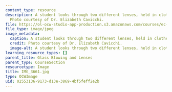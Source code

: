 ```yaml
---
content_type: resource
description: A student looks through two different lenses, held in clothespin supports.
  Photo courtesy of Dr. Elizabeth Cavicchi.
file: https://ol-ocw-studio-app-production.s3.amazonaws.com/courses/ec-050-recreate-experiments-from-history-inform-the-future-from-the-past-galileo-january-iap-2010/025531369173d13e38694bf5feff2e2b_IMG_3661.jpg
file_type: image/jpeg
image_metadata:
  caption: A student looks through two different lenses, held in clothespin supports.
  credit: Photo courtesy of Dr. Elizabeth Cavicchi.
  image-alt: A student looks through two different lenses, held in clothespin supports.
learning_resource_types: []
parent_title: Glass Blowing and Lenses
parent_type: CourseSection
resourcetype: Image
title: IMG_3661.jpg
type: OCWImage
uid: 02553136-9173-d13e-3869-4bf5feff2e2b
---
```

